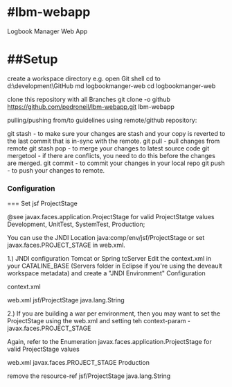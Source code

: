 #lbm-webapp
==========

Logbook Manager Web App


##Setup
===
create a workspace directory e.g. 
open Git shell
cd to d:\development\GitHub
md logbookmanger-web
cd logbookmanger-web

clone this repository with all Branches
git clone -o github https://github.com/pedroneil/lbm-webapp.git lbm-webapp


pulling/pushing from/to guidelines using remote/github repository:

git stash - to make sure your changes are stash and your copy is reverted to the last commit that is in-sync with the remote.
git pull - pull changes from remote
git stash pop - to merge your changes to latest source code
git mergetool - if there are conflicts, you need to do this before the changes are merged.
git commit - to commit your changes in your local repo
git push - to push your changes to remote.


### Configuration
===
Set jsf ProjectStage

@see javax.faces.application.ProjectStage for valid ProjectStatge values
    Development,
    UnitTest,
    SystemTest,
    Production;


You can use the JNDI Location java:comp/env/jsf/ProjectStage or set javax.faces.PROJECT_STAGE in web.xml.

1.) JNDI configuration
Tomcat or Spring tcServer
Edit the context.xml in your CATALINE_BASE (Servers folder in Eclipse if you're using the deveault workspace metadata) and create a "JNDI Environment" Configuration

context.xml
  <Environment name="jsf/ProjectStage" override="false" type="java.lang.String" value="Development"/>
  
web.xml
	<resource-ref>
		<res-ref-name>jsf/ProjectStage</res-ref-name>
		<res-type>java.lang.String</res-type>
	</resource-ref>


2.) If you are building a war per environment, then you may want to set the ProjectStage using the web.xml and 
setting teh context-param - javax.faces.PROJECT_STAGE

Again, refer to the Enumeration javax.faces.application.ProjectStage for valid ProjectStage values

web.xml
  <context-param>
    <param-name>javax.faces.PROJECT_STAGE</param-name>
    <param-value>Production</param-value>
  </context-param>

remove the resource-ref
	<resource-ref>
		<res-ref-name>jsf/ProjectStage</res-ref-name>
		<res-type>java.lang.String</res-type>
	</resource-ref>

 
